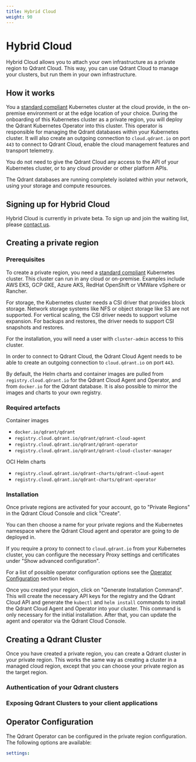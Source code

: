 ```yaml
---
title: Hybrid Cloud
weight: 90
---
```


# Hybrid Cloud

Hybrid Cloud allows you to attach your own infrastructure as a private region to Qdrant Cloud. This way, you can use Qdrant Cloud to manage your clusters, but run them in your own infrastructure.

## How it works

You a [standard compliant](https://www.cncf.io/training/certification/software-conformance/) Kubernetes cluster at the cloud provide, in the on-premise environment or at the edge location of your choice. During the onboarding of this Kubernetes cluster as a private region, you will deploy the Qdrant Kubernetes Operator into this cluster. This operator is responsible for managing the Qdrant databases within your Kubernetes cluster. It will also create an outgoing connection to `cloud.qdrant.io` on port `443` to connect to Qdrant Cloud, enable the cloud management features and transport telemetry.

You do not need to give the Qdrant Cloud any access to the API of your Kubernetes cluster, or to any cloud provider or other platform APIs. 

The Qdrant databases are running completely isolated within your network, using your storage and compute resources.

## Signing up for Hybrid Cloud

Hybrid Cloud is currently in private beta. To sign up and join the waiting list, please [contact us](https://qdrant.tech/surveys/hybrid-saas/).

## Creating a private region

### Prerequisites

To create a private region, you need a [standard compliant](https://www.cncf.io/training/certification/software-conformance/) Kubernetes cluster. This cluster can run in any cloud or on-premise. Examples include AWS EKS, GCP GKE, Azure AKS, RedHat OpenShift or VMWare vSphere or Rancher.

For storage, the Kubernetes cluster needs a CSI driver that provides block storage. Network storage systems like NFS or object storage like S3 are not supported. For vertical scaling, the CSI driver needs to support volume expansion. For backups and restores, the driver needs to support CSI snapshots and restores.

For the installation, you will need a user with `cluster-admin` access to this cluster.

In order to connect to Qdrant Cloud, the Qdrant Cloud Agent needs to be able to create an outgoing connection to `cloud.qdrant.io` on port `443`.

By default, the Helm charts and container images are pulled from `registry.cloud.qdrant.io` for the Qdrant Cloud Agent and Operator, and from `docker.io` for the Qdrant database. It is also possible to mirror the images and charts to your own registry.

### Required artefacts

Container images

* `docker.io/qdrant/qdrant`
* `registry.cloud.qdrant.io/qdrant/qdrant-cloud-agent`
* `registry.cloud.qdrant.io/qdrant/qdrant-operator`
* `registry.cloud.qdrant.io/qdrant/qdrant-cloud-cluster-manager`

OCI Helm charts

* `registry.cloud.qdrant.io/qdrant-charts/qdrant-cloud-agent`
* `registry.cloud.qdrant.io/qdrant-charts/qdrant-operator`

### Installation

Once private regions are activated for your account, go to "Private Regions" in the Qdrant Cloud Console and click "Create".

You can then choose a name for your private regions and the Kubernetes namespace where the Qdrant Cloud agent and operator are going to de deployed in.

If you require a proxy to connect to `cloud.qdrant.io` from your Kubernetes cluster, you can configure the necessary Proxy settings and certificates under "Show advanced configuration".

For a list of possible operator configuration options see the [Operator Configuration](#operator-configuration) section below.

Once you created your region, click on "Generate Installation Command". This will create the necessary API keys for the registry and the Qdrant Cloud API and generate the `kubectl` and `helm install` commands to install the Qdrant Cloud Agent and Operator into your cluster.
This command is only necessary for the initial installation. After that, you can update the agent and operator via the Qdrant Cloud Console.

## Creating a Qdrant Cluster

Once you have created a private region, you can create a Qdrant cluster in your private region. This works the same way as creating a cluster in a managed cloud region, except that you can choose your private region as the target region.

### Authentication of your Qdrant clusters

### Exposing Qdrant Clusters to your client applications

## Operator Configuration

The Qdrant Operator can be configured in the private region configuration. The following options are available:

```yaml
settings:
```